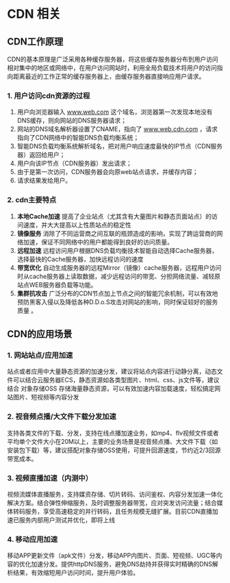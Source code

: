 # CDN 相关

## CDN工作原理

CDN的基本原理是广泛采用各种缓存服务器，将这些缓存服务器分布到用户访问相对集中的地区或网络中，在用户访问网站时，利用全局负载技术将用户的访问指向距离最近的工作正常的缓存服务器上，由缓存服务器直接响应用户请求。

### 1. 用户访问cdn资源的过程

1. 用户向浏览器输入 www.web.com 这个域名，浏览器第一次发现本地没有DNS缓存，则向网站的DNS服务器请求；
2. 网站的DNS域名解析器设置了CNAME，指向了 www.web.cdn.com ，请求指向了CDN网络中的智能DNS负载均衡系统；
3. 智能DNS负载均衡系统解析域名，把对用户响应速度最快的IP节点（CDN服务器）返回给用户；
4. 用户向该IP节点（CDN服务器）发出请求；
5. 由于是第一次访问，CDN服务器会向原web站点请求，并缓存内容；
6. 请求结果发给用户。

### 2. cdn主要特点

1. **本地Cache加速** 提高了企业站点（尤其含有大量图片和静态页面站点）的访问速度，并大大提高以上性质站点的稳定性
2. **镜像服务** 消除了不同运营商之间互联的瓶颈造成的影响，实现了跨运营商的网络加速，保证不同网络中的用户都能得到良好的访问质量。
3. **远程加速** 远程访问用户根据DNS负载均衡技术智能自动选择Cache服务器，选择最快的Cache服务器，加快远程访问的速度
4. **带宽优化** 自动生成服务器的远程Mirror（镜像）cache服务器，远程用户访问时从cache服务器上读取数据，减少远程访问的带宽、分担网络流量、减轻原站点WEB服务器负载等功能。
5. **集群抗攻击** 广泛分布的CDN节点加上节点之间的智能冗余机制，可以有效地预防黑客入侵以及降低各种D.D.o.S攻击对网站的影响，同时保证较好的服务质量 。



## CDN的应用场景

### 1. 网站站点/应用加速

站点或者应用中大量静态资源的加速分发，建议将站点内容进行动静分离，动态文件可以结合云服务器ECS，静态资源如各类型图片、html、css、js文件等，建议结合 对象存储OSS 存储海量静态资源，可以有效加速内容加载速度，轻松搞定网站图片、短视频等内容分发

### 2. 视音频点播/大文件下载分发加速

支持各类文件的下载、分发，支持在线点播加速业务，如mp4、flv视频文件或者平均单个文件大小在20M以上，主要的业务场景是视音频点播、大文件下载（如安装包下载）等，建议搭配对象存储OSS使用，可提升回源速度，节约近2/3回源带宽成本。

### 3. 视频直播加速（内测中）

视频流媒体直播服务，支持媒资存储、切片转码、访问鉴权、内容分发加速一体化解决方案。结合弹性伸缩服务，及时调整服务器带宽，应对突发访问流量；结合媒体转码服务，享受高速稳定的并行转码，且任务规模无缝扩展。目前CDN直播加速已服务内部用户测试并优化，即将上线

### 4. 移动应用加速

移动APP更新文件（apk文件）分发，移动APP内图片、页面、短视频、UGC等内容的优化加速分发。提供httpDNS服务，避免DNS劫持并获得实时精确的DNS解析结果，有效缩短用户访问时间，提升用户体验。